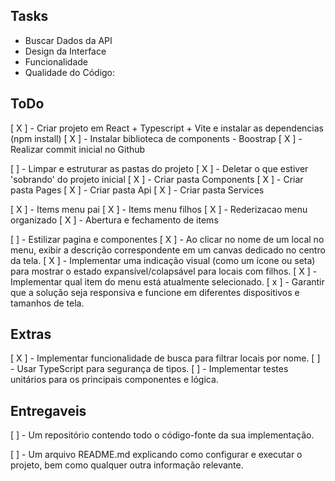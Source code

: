 ## Tasks
- Buscar Dados da API
- Design da Interface
- Funcionalidade
- Qualidade do Código:


## ToDo
[ X ] - Criar projeto em React + Typescript + Vite e instalar as dependencias (npm install)
[ X ] - Instalar biblioteca de components - Boostrap 
[ X ]  - Realizar commit inicial no Github

[ ] - Limpar e estruturar as pastas do projeto
      [ X ]  - Deletar o que estiver 'sobrando' do projeto inicial
      [ X ]  - Criar pasta Components
      [ X ]  - Criar pasta Pages
      [ X ]  - Criar pasta Api
      [ X ]  - Criar pasta Services
        
[ X ] - Items menu pai
[ X ] - Items menu filhos
[ X ] - Rederizacao menu organizado
[ X ] - Abertura e fechamento de items 

[ ] - Estilizar pagina e componentes
      [ X ] - Ao clicar no nome de um local no menu, exibir a descrição correspondente em um canvas dedicado no centro da tela.
      [ X ] - Implementar uma indicação visual (como um ícone ou seta) para mostrar o estado expansível/colapsável para locais com filhos.
      [ X ] - Implementar qual item do menu está atualmente selecionado.
      [ x ] - Garantir que a solução seja responsiva e funcione em diferentes dispositivos e tamanhos de tela.

## Extras
[ X ] - Implementar funcionalidade de busca para filtrar locais por nome.
[ ] - Usar TypeScript para segurança de tipos.
[ ] - Implementar testes unitários para os principais componentes e lógica.
## Entregaveis

[ ] - Um repositório contendo todo o código-fonte da sua implementação.

[ ] - Um arquivo README.md explicando como configurar e executar o projeto, bem como qualquer outra informação relevante.
